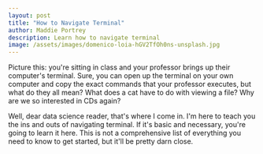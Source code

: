 ```yaml
---
layout: post
title: "How to Navigate Terminal"
author: Maddie Portrey
description: Learn how to navigate terminal
image: /assets/images/domenico-loia-hGV2TfOh0ns-unsplash.jpg
---
```


Picture this: you're sitting in class and your professor brings up their computer's terminal. Sure, you can open up the terminal on your own computer and copy the exact commands that your professor executes, but what do they all mean? What does a cat have to do with viewing a file? Why are we so interested in CDs again?

Well, dear data science reader, that's where I come in. I'm here to teach you the ins and outs of navigating terminal. If it's basic and necessary, you're going to learn it here. This is not a comprehensive list of everything you need to know to get started, but it'll be pretty darn close.

